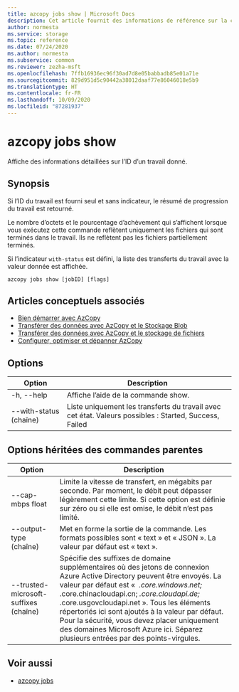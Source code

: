 ```yaml
---
title: azcopy jobs show | Microsoft Docs
description: Cet article fournit des informations de référence sur la commande azcopy jobs show.
author: normesta
ms.service: storage
ms.topic: reference
ms.date: 07/24/2020
ms.author: normesta
ms.subservice: common
ms.reviewer: zezha-msft
ms.openlocfilehash: 7ffb16936ec96f30ad7d8e05babbadb85e01a71e
ms.sourcegitcommit: 829d951d5c90442a38012daaf77e86046018e5b9
ms.translationtype: HT
ms.contentlocale: fr-FR
ms.lasthandoff: 10/09/2020
ms.locfileid: "87281937"
---
```

# <a name="azcopy-jobs-show"></a>azcopy jobs show

Affiche des informations détaillées sur l’ID d’un travail donné.

## <a name="synopsis"></a>Synopsis

Si l’ID du travail est fourni seul et sans indicateur, le résumé de progression du travail est retourné.

Le nombre d’octets et le pourcentage d’achèvement qui s’affichent lorsque vous exécutez cette commande reflètent uniquement les fichiers qui sont terminés dans le travail. Ils ne reflètent pas les fichiers partiellement terminés.

Si l’indicateur `with-status` est défini, la liste des transferts du travail avec la valeur donnée est affichée.

```azcopy
azcopy jobs show [jobID] [flags]
```

## <a name="related-conceptual-articles"></a>Articles conceptuels associés

- [Bien démarrer avec AzCopy](storage-use-azcopy-v10.md)
- [Transférer des données avec AzCopy et le Stockage Blob](storage-use-azcopy-blobs.md)
- [Transférer des données avec AzCopy et le stockage de fichiers](storage-use-azcopy-files.md)
- [Configurer, optimiser et dépanner AzCopy](storage-use-azcopy-configure.md)

## <a name="options"></a>Options

|Option|Description|
|--|--|
|-h, --help|Affiche l’aide de la commande show.|
|--with-status (chaîne)|Liste uniquement les transferts du travail avec cet état. Valeurs possibles : Started, Success, Failed|

## <a name="options-inherited-from-parent-commands"></a>Options héritées des commandes parentes

|Option|Description|
|---|---|
|--cap-mbps float|Limite la vitesse de transfert, en mégabits par seconde. Par moment, le débit peut dépasser légèrement cette limite. Si cette option est définie sur zéro ou si elle est omise, le débit n’est pas limité.|
|--output-type (chaîne)|Met en forme la sortie de la commande. Les formats possibles sont « text » et « JSON ». La valeur par défaut est « text ».|
|--trusted-microsoft-suffixes (chaîne)   |Spécifie des suffixes de domaine supplémentaires où des jetons de connexion Azure Active Directory peuvent être envoyés.  La valeur par défaut est «  *.core.windows.net;* .core.chinacloudapi.cn; *.core.cloudapi.de;* .core.usgovcloudapi.net ». Tous les éléments répertoriés ici sont ajoutés à la valeur par défaut. Pour la sécurité, vous devez placer uniquement des domaines Microsoft Azure ici. Séparez plusieurs entrées par des points-virgules.|

## <a name="see-also"></a>Voir aussi

- [azcopy jobs](storage-ref-azcopy-jobs.md)
